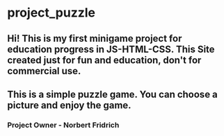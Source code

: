 # project_puzzle

## Hi! This is my first minigame project for education progress in JS-HTML-CSS. This Site created just for fun and education, don't for commercial use.

## This is a simple puzzle game. You can choose a picture and enjoy the game.

### Project Owner - Norbert Fridrich
